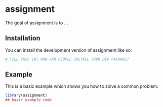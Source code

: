 
# assignment

The goal of assignment is to ...

## Installation

You can install the development version of assignment like so:

``` r
# FILL THIS IN! HOW CAN PEOPLE INSTALL YOUR DEV PACKAGE?
```

## Example

This is a basic example which shows you how to solve a common problem:

``` r
library(assignment)
## basic example code
```

